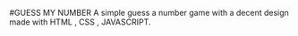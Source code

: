 #GUESS MY NUMBER
A simple guess a number game with a decent design made with HTML , CSS , JAVASCRIPT.
